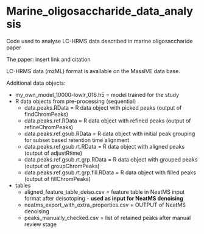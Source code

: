# Marine_oligosaccharide_data_analysis
Code used to analyse LC-HRMS data described in marine oligosaccharide paper

The paper: insert link and citation

LC-HRMS data (mzML) format is available on the MassIVE data base. 

Additional data objects:

- my_own_model_10000-lowlr_016.h5 = model trained for the study
- R data objects from pre-processing (sequential)
  - data.peaks.RData = R data object with picked peaks (output of findChromPeaks)
  - data.peaks.ref.RData = R data object with refined peaks (output of refineChromPeaks)
  - data.peaks.ref.gsub.RData = R data object with initial peak grouping for subset based retention time alignment
  - data.peaks.ref.gsub.rt.RData = R data object with aligned peaks (output of adjustRtime)
  - data.peaks.ref.gsub.rt.grp.RData = R data object with grouped peaks (output of groupChromPeaks)
  - data.peaks.ref.gsub.rt.grp.fill.RData = R data object with filled peaks (output of fillChromPeaks)
- tables
  - aligned_feature_table_deiso.csv = feature table in NeatMS input format after deisotoping - **used as input for NeatMS denoising**
  - neatms_export_with_extra_properties.csv = OUTPUT of NeatMS denoising
  - peaks_manually_checked.csv = list of retained peaks after manual review stage



